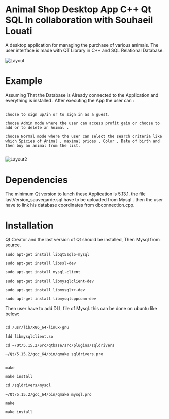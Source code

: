 # Animal Shop Desktop App C++ Qt SQL In collaboration with Souhaeil Louati

A desktop application for managing the purchase of various animals. The user interface is made with QT Library in C++ and SQL Relational Database.

![Layout](https://github.com/TitiLouati/C--QT-Sql-AnimalShop/blob/main/AnimalShop.png)

# Example

Assuming That the Database is Already connected to the Application and everything is installed . After executing the App the user can : 


```

choose to sign up/in or to sign in as a guest. 

choose Admin mode where the user can access profit gain or choose to add or to delete an Animal .

choose Normal mode where the user can select the search criteria like which Spicies of Animal , maximal prices , Color , Date of birth and then buy an animal from the list.


```

![Layout2](https://github.com/TitiLouati/C--QT-Sql-AnimalShop/blob/main/SelectRace.png)


# Dependencies

The minimum Qt version to lunch these Application is 5.13.1. the file lastVersion_sauvegarde.sql have to be uploaded from Mysql . then the user have to link his 
database coordinates from dbconnection.cpp. 


# Installation

Qt Creator and the last version of Qt should be installed,   Then  Mysql from source.

```
sudo apt-get install libqt5sql5-mysql
```
```
sudo apt-get install libssl-dev
```
```
sudo apt-get install mysql-client
```
```
sudo apt-get install libmysqlclient-dev
```
```
sudo apt-get install libmysql++-dev
```
```
sudo apt-get install libmysqlcppconn-dev
```

Then user have to add DLL file of Mysql. this can be done on ubuntu like below: 

```

cd /usr/lib/x86_64-linux-gnu 
```
```
ldd libmysqlclient.so
```
```
cd ~/Qt/5.15.2/Src/qtbase/src/plugins/sqldrivers
```
```
~/Qt/5.15.2/gcc_64/bin/qmake sqldrivers.pro
```
```

make
```
```
make install 
```
```
cd /sqldrivers/mysql
```
```
~/Qt/5.15.2/gcc_64/bin/qmake mysql.pro
```
```
make
```
```
make install
```






